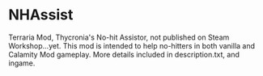 # NHAssist
Terraria Mod, Thycronia's No-hit Assistor, not published on Steam Workshop...yet.
This mod is intended to help no-hitters in both vanilla and Calamity Mod gameplay.
More details included in description.txt, and ingame.
